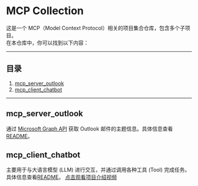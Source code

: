 # MCP Collection

这是一个 MCP（Model Context Protocol）相关的项目集合仓库，包含多个子项目。  
在本仓库中，你可以找到以下内容：

---

## 目录

1. [mcp_server_outlook](#mcp_server_outlook)
2. [mcp_client_chatbot](#mcp_client_chatbot)

---

## mcp_server_outlook
通过 [Microsoft Graph API](https://docs.microsoft.com/en-us/graph/) 获取 Outlook 邮件的主题信息。具体信息查看[README](mcp_server_outlook/README.md)。  


## mcp_client_chatbot 
主要用于与大语言模型 (LLM) 进行交互，并通过调用各种工具 (Tool) 完成任务。
具体信息查看[README](mcp_client_chatbot/README.md)。 
[点击观看项目介绍视频](https://www.bilibili.com/video/BV1XVZUYrELX)

